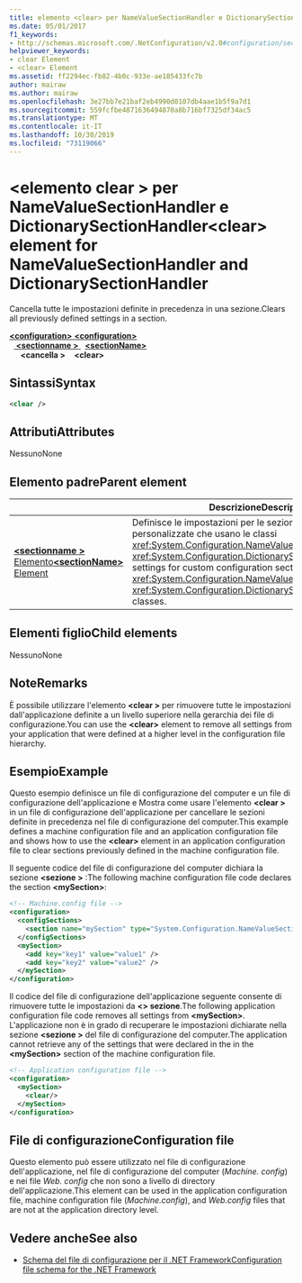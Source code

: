 ```yaml
---
title: elemento <clear> per NameValueSectionHandler e DictionarySectionHandler
ms.date: 05/01/2017
f1_keywords:
- http://schemas.microsoft.com/.NetConfiguration/v2.0#configuration/sectionName/clear
helpviewer_keywords:
- clear Element
- <clear> Element
ms.assetid: ff2294ec-fb82-4b0c-933e-ae185433fc7b
author: mairaw
ms.author: mairaw
ms.openlocfilehash: 3e27bb7e21baf2eb4990d0107db4aae1b5f9a7d1
ms.sourcegitcommit: 559fcfbe4871636494870a8b716bf7325df34ac5
ms.translationtype: MT
ms.contentlocale: it-IT
ms.lasthandoff: 10/30/2019
ms.locfileid: "73119066"
---
```

# <a name="clear-element-for-namevaluesectionhandler-and-dictionarysectionhandler"></a><span data-ttu-id="d7544-102">\<elemento clear > per NameValueSectionHandler e DictionarySectionHandler</span><span class="sxs-lookup"><span data-stu-id="d7544-102">\<clear> element for NameValueSectionHandler and DictionarySectionHandler</span></span>

<span data-ttu-id="d7544-103">Cancella tutte le impostazioni definite in precedenza in una sezione.</span><span class="sxs-lookup"><span data-stu-id="d7544-103">Clears all previously defined settings in a section.</span></span>

<span data-ttu-id="d7544-104">[ **\<configuration>** ](configuration-element.md) </span><span class="sxs-lookup"><span data-stu-id="d7544-104">[**\<configuration>**](configuration-element.md) </span></span>  
<span data-ttu-id="d7544-105">&nbsp;&nbsp;[ **\<sectionname >** ](custom-element-2.md) </span><span class="sxs-lookup"><span data-stu-id="d7544-105">&nbsp;&nbsp;[**\<sectionName>**](custom-element-2.md) </span></span>  
<span data-ttu-id="d7544-106">&nbsp;&nbsp;&nbsp;&nbsp; **\<cancella >**</span><span class="sxs-lookup"><span data-stu-id="d7544-106">&nbsp;&nbsp;&nbsp;&nbsp;**\<clear>**</span></span>

## <a name="syntax"></a><span data-ttu-id="d7544-107">Sintassi</span><span class="sxs-lookup"><span data-stu-id="d7544-107">Syntax</span></span>

```xml
<clear />
```

## <a name="attributes"></a><span data-ttu-id="d7544-108">Attributi</span><span class="sxs-lookup"><span data-stu-id="d7544-108">Attributes</span></span>

<span data-ttu-id="d7544-109">Nessuno</span><span class="sxs-lookup"><span data-stu-id="d7544-109">None</span></span>

## <a name="parent-element"></a><span data-ttu-id="d7544-110">Elemento padre</span><span class="sxs-lookup"><span data-stu-id="d7544-110">Parent element</span></span>

|     | <span data-ttu-id="d7544-111">Descrizione</span><span class="sxs-lookup"><span data-stu-id="d7544-111">Description</span></span> |
| --- | ------------|
| [<span data-ttu-id="d7544-112"> **\<sectionname >** Elemento</span><span class="sxs-lookup"><span data-stu-id="d7544-112">**\<sectionName>** Element</span></span>](custom-element-2.md) | <span data-ttu-id="d7544-113">Definisce le impostazioni per le sezioni di configurazione personalizzate che usano le classi <xref:System.Configuration.NameValueSectionHandler> e <xref:System.Configuration.DictionarySectionHandler>.</span><span class="sxs-lookup"><span data-stu-id="d7544-113">Defines settings for custom configuration sections that use the <xref:System.Configuration.NameValueSectionHandler> and <xref:System.Configuration.DictionarySectionHandler> classes.</span></span> |

## <a name="child-elements"></a><span data-ttu-id="d7544-114">Elementi figlio</span><span class="sxs-lookup"><span data-stu-id="d7544-114">Child elements</span></span>

<span data-ttu-id="d7544-115">Nessuno</span><span class="sxs-lookup"><span data-stu-id="d7544-115">None</span></span>

## <a name="remarks"></a><span data-ttu-id="d7544-116">Note</span><span class="sxs-lookup"><span data-stu-id="d7544-116">Remarks</span></span>

<span data-ttu-id="d7544-117">È possibile utilizzare l'elemento **\<clear >** per rimuovere tutte le impostazioni dall'applicazione definite a un livello superiore nella gerarchia dei file di configurazione.</span><span class="sxs-lookup"><span data-stu-id="d7544-117">You can use the **\<clear>** element to remove all settings from your application that were defined at a higher level in the configuration file hierarchy.</span></span>

## <a name="example"></a><span data-ttu-id="d7544-118">Esempio</span><span class="sxs-lookup"><span data-stu-id="d7544-118">Example</span></span>

<span data-ttu-id="d7544-119">Questo esempio definisce un file di configurazione del computer e un file di configurazione dell'applicazione e Mostra come usare l'elemento **\<clear >** in un file di configurazione dell'applicazione per cancellare le sezioni definite in precedenza nel file di configurazione del computer.</span><span class="sxs-lookup"><span data-stu-id="d7544-119">This example defines a machine configuration file and an application configuration file and shows how to use the **\<clear>** element in an application configuration file to clear sections previously defined in the machine configuration file.</span></span>

<span data-ttu-id="d7544-120">Il seguente codice del file di configurazione del computer dichiara la sezione **\<sezione >** :</span><span class="sxs-lookup"><span data-stu-id="d7544-120">The following machine configuration file code declares the section **\<mySection>**:</span></span>

```xml
<!-- Machine.config file -->
<configuration>
  <configSections>
    <section name="mySection" type="System.Configuration.NameValueSectionHandler,System" />
  </configSections>
  <mySection>
    <add key="key1" value="value1" />
    <add key="key2" value="value2" />
  </mySection>
</configuration>
```

<span data-ttu-id="d7544-121">Il codice del file di configurazione dell'applicazione seguente consente di rimuovere tutte le impostazioni da **\<> sezione**.</span><span class="sxs-lookup"><span data-stu-id="d7544-121">The following application configuration file code removes all settings from **\<mySection>**.</span></span> <span data-ttu-id="d7544-122">L'applicazione non è in grado di recuperare le impostazioni dichiarate nella sezione **\<sezione >** del file di configurazione del computer.</span><span class="sxs-lookup"><span data-stu-id="d7544-122">The application cannot retrieve any of the settings that were declared in the in the **\<mySection>** section of the machine configuration file.</span></span>

```xml
<!-- Application configuration file -->
<configuration>
  <mySection>
    <clear/>
  </mySection>
</configuration>
```

## <a name="configuration-file"></a><span data-ttu-id="d7544-123">File di configurazione</span><span class="sxs-lookup"><span data-stu-id="d7544-123">Configuration file</span></span>

<span data-ttu-id="d7544-124">Questo elemento può essere utilizzato nel file di configurazione dell'applicazione, nel file di configurazione del computer (*Machine. config*) e nei file *Web. config* che non sono a livello di directory dell'applicazione.</span><span class="sxs-lookup"><span data-stu-id="d7544-124">This element can be used in the application configuration file, machine configuration file (*Machine.config*), and *Web.config* files that are not at the application directory level.</span></span>

## <a name="see-also"></a><span data-ttu-id="d7544-125">Vedere anche</span><span class="sxs-lookup"><span data-stu-id="d7544-125">See also</span></span>

- [<span data-ttu-id="d7544-126">Schema del file di configurazione per il .NET Framework</span><span class="sxs-lookup"><span data-stu-id="d7544-126">Configuration file schema for the .NET Framework</span></span>](index.md)
